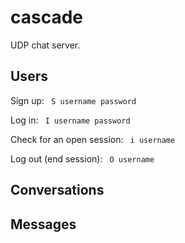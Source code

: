 # cascade

UDP chat server.

## Users

Sign up:
<code>
  S username password
</code>

Log in:
<code>
  I username password
</code>

Check for an open session:
<code>
  i username
</code>

Log out (end session):
<code>
  O username
</code>


## Conversations

## Messages

